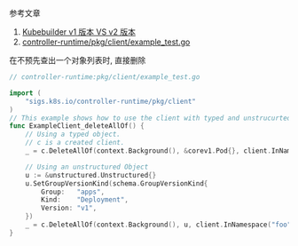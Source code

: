 参考文章

1. [Kubebuilder v1 版本 VS v2 版本](https://cloudnative.to/kubebuilder/migration/v1vsv2.html)
2. [controller-runtime/pkg/client/example_test.go](https://github.com/kubernetes-sigs/controller-runtime/blob/00af7b6464ff24864470171799a2755032fa4499/pkg/client/example_test.go#L234)

在不预先查出一个对象列表时, 直接删除



```go
// controller-runtime:pkg/client/example_test.go

import (
	"sigs.k8s.io/controller-runtime/pkg/client"
)
// This example shows how to use the client with typed and unstrucurted objects to delete collections of objects.
func ExampleClient_deleteAllOf() {
	// Using a typed object.
	// c is a created client.
	_ = c.DeleteAllOf(context.Background(), &corev1.Pod{}, client.InNamespace("foo"), client.MatchingLabels{"app": "foo"})

	// Using an unstructured Object
	u := &unstructured.Unstructured{}
	u.SetGroupVersionKind(schema.GroupVersionKind{
		Group:   "apps",
		Kind:    "Deployment",
		Version: "v1",
	})
	_ = c.DeleteAllOf(context.Background(), u, client.InNamespace("foo"), client.MatchingLabels{"app": "foo"})
}
```
